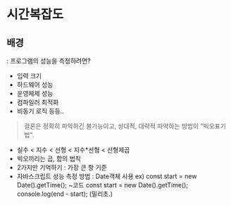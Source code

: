 # 시간복잡도

## 배경

: 프로그램의 성능을 측정하려면?

- 입력 크기
- 하드웨어 성능
- 운영체제 성능
- 컴파일러 최적화
- 비동기 로직 등등..

> 결론은 정확히 파악하긴 불가능이고,
> 상대적, 대략적 파악하는 방법이 "빅오표기법".

- 실수 < 지수 < 선형 < 지수\*선형 < 선형제곱
- 빅오끼리는 곱, 합의 법칙
- 2가지만 기억하기 : 가장 큰 항 기준
- 자바스크립트 성능 측정 방법 : Date객체 사용
  ex)
  const start = new Date().getTime();
  ~코드
  const start = new Date().getTime();
  console.log(end - start);
  (밀리초.)
